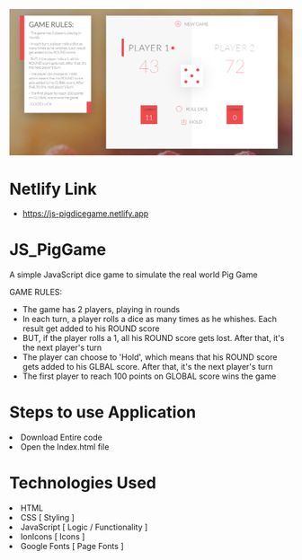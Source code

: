 ![Project Preview](Projectpreview.png)

# Netlify Link

- https://js-pigdicegame.netlify.app

# JS_PigGame

A simple JavaScript dice game to simulate the real world Pig Game

<p>
GAME RULES:

- The game has 2 players, playing in rounds<br>
- In each turn, a player rolls a dice as many times as he whishes. Each result get added to his ROUND score<br>
- BUT, if the player rolls a 1, all his ROUND score gets lost. After that, it's the next player's turn<br>
- The player can choose to 'Hold', which means that his ROUND score gets added to his GLBAL score. After that, it's the next player's turn<br>
- The first player to reach 100 points on GLOBAL score wins the game
</p>

# Steps to use Application

<li> Download Entire code
<li> Open the Index.html file 
  
# Technologies Used <br>
<li> HTML
<li> CSS [ Styling ]
<li> JavaScript [ Logic / Functionality ]
<li> IonIcons [ Icons ]
<li> Google Fonts [ Page Fonts ]
